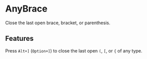 # AnyBrace

Close the last open brace, bracket, or parenthesis.

## Features

Press `Alt+]` (`Option+]`) to close the last open `(`, `[`, or `{` of any type.



